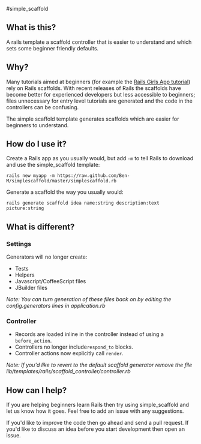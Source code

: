 #simple_scaffold
## What is this?
A rails template a scaffold controller that is easier to understand and which sets some beginner friendly defaults.
## Why?
Many tutorials aimed at beginners (for example the [Rails Girls App tutorial](http://guides.railsgirls.com/app/)) rely on Rails scaffolds. With recent releases of Rails the scaffolds have become better for experienced developers but less accessible to beginners; files unnecessary for entry level tutorials are generated and the code in the controllers can be confusing.

The simple scaffold template generates scaffolds which are easier for beginners to understand.

## How do I use it?
Create a Rails app as you usually would, but add `-m` to tell Rails to download and use the simple_scaffold template:

`rails new myapp -m https://raw.github.com/Ben-M/simplescaffold/master/simplescaffold.rb`

Generate a scaffold the way you usually would:

`rails generate scaffold idea name:string description:text picture:string` 

## What is different?
### Settings
Generators will no longer create:

- Tests
- Helpers
- Javascript/CoffeeScript files
- JBuilder files

*Note: You can turn generation of these files back on by editing the config.generators lines in application.rb*

### Controller
 - Records are loaded inline in the controller instead of using a `before_action`.
 - Controllers no longer include`respond_to` blocks.
 - Controller actions now explicitly call `render`.
 
*Note: If you'd like to revert to the default scaffold generator remove the file lib/templates/rails/scaffold_controller/controller.rb*
 
## How can I help?
If you are helping beginners learn Rails then try using simple_scaffold and let us know how it goes. Feel free to add an issue with any suggestions.

If you'd like to improve the code then go ahead and send a pull request. If you'd like to discuss an idea before you start development then open an issue.